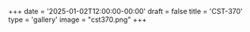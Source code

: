 +++
date = '2025-01-02T12:00:00-00:00'
draft = false
title = 'CST-370'
type = 'gallery'
image = "cst370.png"
+++
